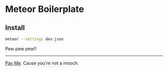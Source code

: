 # Meteor Boilerplate

## Install
```bash
meteor --settings dev.json
```

Pew pew pew!!

---
[Pay Me](https://cash.me/$tyvdh). Cause you're not a mooch.
